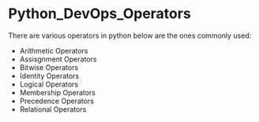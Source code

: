 # Python_DevOps_Operators
                    
There are various operators in python below are the ones commonly used:

- Arithmetic Operators
- Assisgnment Operators
- Bitwise Operators
- Identity Operators
- Logical Operators
- Membership Operators
- Precedence Operators
- Relational Operators
